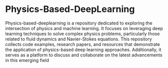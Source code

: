 # Physics-Based-DeepLearning
Physics-based-deeplearning is a repository dedicated to exploring the intersection of physics and machine learning. It focuses on leveraging deep learning techniques to solve complex physics problems, particularly those related to fluid dynamics and Navier-Stokes equations. This repository collects code examples, research papers, and resources that demonstrate the application of physics-based deep learning approaches. Additionally, it serves as a platform to discuss and collaborate on the latest advancements in this emerging field
